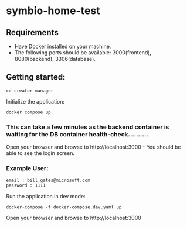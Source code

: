 # symbio-home-test

## Requirements
- Have Docker installed on your machine.
- The following ports should be available: 3000(frontend), 8080(backend), 3306(database).

## Getting started:

```
cd creator-manager
```

Initialize the application:

```
docker compose up
```

### This can take a few minutes as the backend container is waiting for the DB container health-check..........

Open your browser and browse to http://localhost:3000 - You should be able to see the login screen.

### Example User:
```
email : bill.gates@microsoft.com
password : 1111
```

Run the application in dev mode:

```
docker-compose -f docker-compose.dev.yaml up
```

Open your browser and browse to http://localhost:3000
